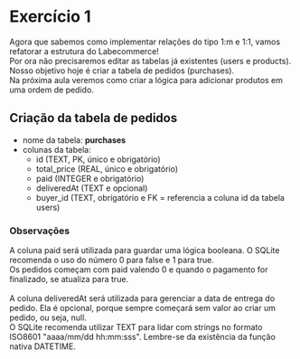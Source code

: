 # Exercício 1
Agora que sabemos como implementar relações do tipo 1:m e 1:1, vamos refatorar a estrutura do Labecommerce!<br>
Por ora não precisaremos editar as tabelas já existentes (users e products). Nosso objetivo hoje é criar a tabela de pedidos (purchases).<br>
Na próxima aula veremos como criar a lógica para adicionar produtos em uma ordem de pedido.

## Criação da tabela de **pedidos**
- nome da tabela: **purchases**
- colunas da tabela:
  - id (TEXT, PK, único e obrigatório)
  - total_price (REAL, único e obrigatório)
  - paid (INTEGER e obrigatório)
  - deliveredAt (TEXT e opcional)
  - buyer_id (TEXT, obrigatório e FK = referencia a coluna id da tabela users)

### Observações
A coluna paid será utilizada para guardar uma lógica booleana. O SQLite recomenda o uso do número 0 para false e 1 para true.<br>
Os pedidos começam com paid valendo 0 e quando o pagamento for finalizado, se atualiza para true.<br>
<br>
A coluna deliveredAt será utilizada para gerenciar a data de entrega do pedido. Ela é opcional, porque sempre começará sem valor ao criar um pedido, ou seja, null.<br>
O SQLite recomenda utilizar TEXT para lidar com strings no formato ISO8601 "aaaa/mm/dd hh:mm:sss". Lembre-se da existência da função nativa DATETIME.<br>
